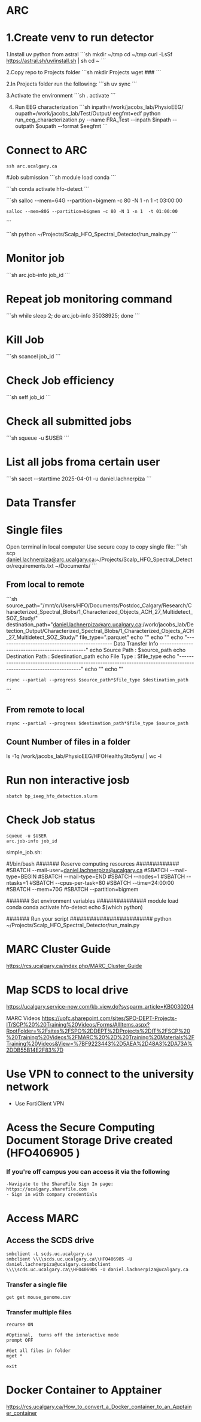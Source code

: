 # ARC

# 1.Create venv to run detector
1.Install uv python from astral
´´´sh
mkdir ~/tmp
cd ~/tmp
curl -LsSf https://astral.sh/uv/install.sh | sh
cd ~
´´´

2.Copy repo to Projects folder
´´´sh
mkdir Projects
wget ###
´´´

2.In Projects folder run the following:
´´´sh
uv sync
´´´

3.Activate the environment
´´´sh
. activate
´´´

4. Run EEG characterization 
´´´sh
inpath=/work/jacobs_lab/PhysioEEG/
oupath=/work/jacobs_lab/Test/Output/
eegfmt=edf 
python run_eeg_characterization.py --name FRA_Test --inpath $inpath --outpath $oupath --format $eegfmt
´´´

# Connect to ARC
	ssh arc.ucalgary.ca 

#Job submission
´´´sh
	module load conda
´´´

´´´sh
	conda activate hfo-detect
´´´

´´´sh
	salloc --mem=64G --partition=bigmem -c 80 -N 1 -n 1  -t 03:00:00

	salloc --mem=80G --partition=bigmem -c 80 -N 1 -n 1  -t 01:00:00	
´´´

´´´sh
	python ~/Projects/Scalp_HFO_Spectral_Detector/run_main.py
´´´

# Monitor job
´´´sh
	arc.job-info job_id
´´´
# Repeat job monitoring command
´´´sh
while sleep 2; do arc.job-info 35038925; done
´´´

# Kill Job
´´´sh
	scancel job_id
´´´


# Check Job efficiency
´´´sh
	seff job_id
´´´

# Check all submitted jobs
´´´sh
	squeue -u $USER
´´´

# List all jobs froma certain user
´´´sh
	sacct --starttime 2025-04-01 -u daniel.lachnerpiza
´´´


# Data Transfer

# Single files
Open terminal in local computer
Use secure copy to copy single file:
´´´sh
scp daniel.lachnerpiza@arc.ucalgary.ca:~/Projects/Scalp_HFO_Spectral_Detector/requirements.txt ~/Documents/
´´´

## From local to remote
´´´sh
	source_path="/mnt/c/Users/HFO/Documents/Postdoc_Calgary/Research/Characterized_Spectral_Blobs/1_Characterized_Objects_ACH_27_Multidetect_SOZ_Study/"
	destination_path="daniel.lachnerpiza@arc.ucalgary.ca:/work/jacobs_lab/Detection_Output/Characterized_Spectral_Blobs/1_Characterized_Objects_ACH_27_Multidetect_SOZ_Study/"
	file_type=".parquet"
	echo ""
	echo ""
	echo "----------------------------------------------- Data Transfer Info -----------------------------------------------"
	echo Source Path : $source_path
	echo Destination Path : $destination_path
	echo File Type : $file_type
	echo "-------------------------------------------------------------------------------------------------------------------"
	echo ""
	echo ""

	rsync --partial --progress $source_path*$file_type $destination_path
´´´
## From remote to local
	rsync --partial --progress $destination_path*$file_type $source_path

## Count Number of files in a folder
ls -1q /work/jacobs_lab/PhysioEEG/HFOHealthy3to5yrs/ | wc -l


# Run non interactive josb

	sbatch bp_ieeg_hfo_detection.slurm

# Check Job status
	squeue -u $USER
	arc.job-info job_id

simple_job.sh:

#!/bin/bash
####### Reserve computing resources #############
#SBATCH --mail-user=daniel.lachnerpiza@ucalgary.ca
#SBATCH --mail-type=BEGIN
#SBATCH --mail-type=END
#SBATCH --nodes=1
#SBATCH --ntasks=1
#SBATCH --cpus-per-task=80
#SBATCH --time=24:00:00
#SBATCH --mem=70G
#SBATCH --partition=bigmem

####### Set environment variables ###############
module load conda
conda activate hfo-detect
echo $(which python)

####### Run your script #########################
python ~/Projects/Scalp_HFO_Spectral_Detector/run_main.py





# MARC Cluster Guide
https://rcs.ucalgary.ca/index.php/MARC_Cluster_Guide

# Map SCDS to local drive
https://ucalgary.service-now.com/kb_view.do?sysparm_article=KB0030204

MARC Videos
https://uofc.sharepoint.com/sites/SPO-DEPT-Projects-IT/SCP%20%20Training%20Videos/Forms/AllItems.aspx?RootFolder=%2Fsites%2FSPO%2DDEPT%2DProjects%2DIT%2FSCP%20%20Training%20Videos%2FMARC%20%2D%20Training%20Materials%2FTraining%20Videos&View=%7BF9223443%2D5AEA%2D48A3%2DA73A%2DDB55B14E2F83%7D


# Use VPN to connect to the university network
- Use FortiClient VPN

# Acess the Secure Computing Document Storage Drive created (HFO406905 )

### If you're off campus you can access it via the following
	-Navigate to the ShareFile Sign In page: https://ucalgary.sharefile.com
	- Sign in with company credentials
	


# Access MARC

## Access the SCDS drive 
	smbclient -L scds.uc.ucalgary.ca
	smbclient \\\\scds.uc.ucalgary.ca\\HFO406905 -U daniel.lachnerpiza@ucalgary.casmbclient \\\\scds.uc.ucalgary.ca\\HFO406905 -U daniel.lachnerpiza@ucalgary.ca 
	
### Transfer a single file
	get get mouse_genome.csv
	
### Transfer multiple files
	recurse ON
	
	#Optional,  turns off the interactive mode
	prompt OFF
	
	#Get all files in folder
	mget *
	
	exit
	
# Docker Container to Apptainer
https://rcs.ucalgary.ca/How_to_convert_a_Docker_container_to_an_Apptainer_container 